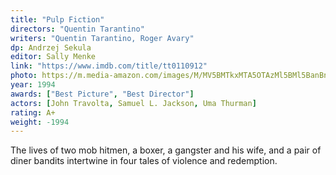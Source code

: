 ```yaml
---
title: "Pulp Fiction"
directors: "Quentin Tarantino"
writers: "Quentin Tarantino, Roger Avary"
dp: Andrzej Sekula
editor: Sally Menke
link: "https://www.imdb.com/title/tt0110912"
photo: https://m.media-amazon.com/images/M/MV5BMTkxMTA5OTAzMl5BMl5BanBnXkFtZTgwNjA5MDc3NjE@._V1_FMjpg_UX1010_.jpg
year: 1994
awards: ["Best Picture", "Best Director"]
actors: [John Travolta, Samuel L. Jackson, Uma Thurman]
rating: A+
weight: -1994
---
```

The lives of two mob hitmen, a boxer, a gangster and his wife, and a pair of diner bandits intertwine in four tales of violence and redemption.